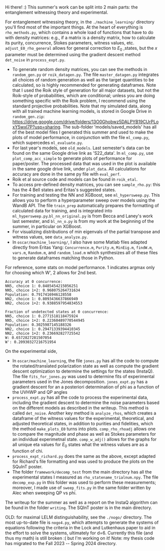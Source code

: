 Hi there! :) This summer's work can be split into 2 main parts: the entanglement witnessing theory and experimental.

For entanglement witnessing theory, in the `./machine_learning/` directory you'll find most of the important things. At the heart of everything is `rho_methods.py`, which contains a whole load of functions that have to do with density matrices: e.g., if a matrix is a density matrix, how to calculate its purity, concurrence, Stokes parameters, witness values, etc. `adjust_E0_rho_general` allows for general correction to $E_0$ ,states, but the $x$ parameter must be determined using the gradient descent method `det_noise` in `process_expt.py`.
- To generate random density matrices, you can see the methods in `random_gen.py` or `roik_datagen.py`. The file `master_datagen.py` integrates all choices of random generation as well as the target quantities to be calculated, so is highly recommended for generating dataframes. Note that I used the Roik style of generation for all major datasets, but not the Roik-style of probabilities, which are conditional; unless you are doing something specific with the Roik problem, I recommend using the standard projective probabilities. Note that my simulated data, along with all trained machine learning models, is stored in Google Drive in `random_gen.zip`: https://drive.google.com/drive/folders/13O0Ghobwz5DALPYB19CUrPLoxY5wxI7P?usp=sharing. The sub-folder 'models/saved_models' has all of the best model files I generated this summer and used to make the plots of model performance, in conjunction with the file `ml_comp.py`, which supercedes `ml_evaluate.py`.
- For last year's models, see `old_models`. Last semester's data can be found on the same Google drive link as 'S22_data'. In `ml_comp.py`, use `plot_comp_acc_simple` to generate plots of performance for paper/poster. The processed data that was used in the plot is available in the same google drive link, under `plot_data`. All calculations for accuracy are done in the same py file with `eval_perf`.
- Roik et al source code and models can be found in `roik_etal`.
- To access pre-defined density matrices, you can see `sample_rho.py`: this has the 4 Bell states and Eritas's suggested states.
- For training and testing the NN and XGBoost, see `ml_hypersweep.py`. This allows you to perform a hyperparameter sweep over models using the WandB API. The file `train_prep` automatically prepares the formatting of calculated data for training, and is integrated into `ml_hypersweep.py`.`bl_nn_original.py` is from Becca and Laney's work last semester, and `bl_nn_o.py` is from my work at the beginning of the summer, in particular on XGBoost.
- For visualizing distributions of min eigenvals of the partial transpose and witness values, see `data_analyze.py`.
- In `oscar/machine_learning/`, I also have some Matlab files adapted directly from Eritas Yang: `Concurrence.m`, `Purity.m`, `MinEig.m`, `findW.m`, `vars.m`, `Random.m`, and `random_load.m` which synthesizes all of these files to generate dataframes matching those in Python.

For reference, some stats on model performance. 1 indicates argmax only for choosing which W', 2 allows for 2nd best.

    Accuracy at 0 concurrence:
    NN5, choice 1: 0.8485454215056251
    NN5, choice 1+2: 0.968075264731634
    Population: 0.7917416946128558
    NN2, choice 1: 0.8093436637866949
    NN2, choice 1+2: 0.9388597954834553

    Fraction of undetected states at 0 concurrence:
    NN5, choice 1: 0.2771518118475924
    NN5, choice 1+2: 0.22360489770544945
    Population: 0.3025987145188326
    NN2, choice 1: 0.29471339394410345
    NN2, choice 1+2: 0.236692827725542
    W: 0.6572827281507054
    W': 0.20930327216751954

On the experimental side,
- In `oscar/machine_learning`, the file `jones.py` has all the code to compute the rotated/translated polarization state as well as compute the gradient descent optimization to determine the settings for the states (InstaQ). The file `fits_for_jones.py` was used to determine fits of experimental parameters used in the Jones decomposition. `jones_expt.py` has a gradient descent for an a posteriori determination of phi as a function of the UVHWP and QP angles
- `process_expt.py` has all the code to process the experimental data, including the gradient descent to determine the noise parameters based on the different models as described in the writeup. This method is called `det_noise`. Another key method is `analyze_rhos`, which creates a dataframe of the witness values for the experimental, theoretical, and adjusted theoretical states, in addition to purities and fidelities, which the method `make_plots_E0` turns into plots. `comp_rho_rhoadj` allows one to compare the magnitude and phase as well as Stokes parameters for an individual experimetnal state. `comp_w_adj()` allows for the graphs for all unique eta values for $E_0$ states what the witness values are as a function of chi.
- `process_expt_richard.py` does the same as the above, except adapted for Richard's file formatting and was used to produce the plots on the SQuInT poster.
- The folder `framework/decomp_test` from the main directory has all the experimental states I measured as `rho_statename_trialnum.npy`. The file `decomp_exp.py` in this folder was used to perform these measurements; moreover, I made use of `sweep_fits.py` in the same folder written by Alec when sweeping QP vs phi.

The writeup for the summer as well as a report on the InstaQ algorithm can be found in the folder `writing`. The SQInT poster is in the main directory.

OLD: for maximal LELM distinguishability, see the `./nogo/` directory. The most up-to-date file is `nogo4.py`, which attempts to generate the systems of equations following the criteria in the Lock and Lutkenhaus paper to aid in the effort to solve the systems, ultimately for d=6. Currently this file (and thus my math) is still broken :( but I'm working on it! Note: my thesis code has migrated to the Fall 2023 -- Spring 2024 directory.
